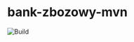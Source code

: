 # bank-zbozowy-mvn
![Build](https://github.com/vatsikvlad/bank-zbozowy-mvn/actions/workflows/ci.yml/badge.svg)

